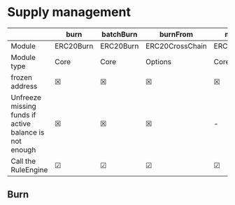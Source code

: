# Supply management

|                                                        | burn      | batchBurn | burnFrom        | mint      | batchMint | crosschain burn | Crosschain mint | forcedTransfer   |
| ------------------------------------------------------ | --------- | --------- | --------------- | --------- | --------- | --------------- | --------------- | ---------------- |
| Module                                                 | ERC20Burn | ERC20Burn | ERC20CrossChain | ERC20Mint | ERC20Mint | ERC20CrossChain | ERC20CrossChain | ERC20Enforcement |
| Module type                                            | Core      | Core      | Options         | Core      | Core      | Options         | Options         | Extensions       |
| frozen address                                         | &#x2612;  | &#x2612;  | &#x2612;        | &#x2612;  | &#x2612;  | &#x2612;        | &#x2612;        | &#x2611;         |
| Unfreeze missing funds if active balance is not enough | &#x2612;  | &#x2612;  | &#x2612;        | -         | -         | &#x2612;        | -               | &#x2611;         |
| Call the RuleEngine                                    | &#x2611;  | &#x2611;  | &#x2611;        | &#x2611;  | &#x2611;  | &#x2611;        | &#x2611;        | &#x2612;         |



## Burn



